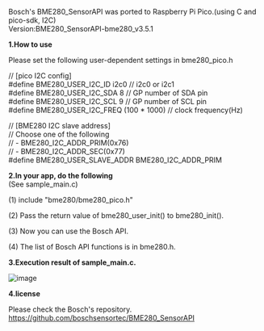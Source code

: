 Bosch's BME280_SensorAPI was ported to Raspberry Pi Pico.(using C and pico-sdk, I2C)  
Version:BME280_SensorAPI-bme280_v3.5.1  
  
**1.How to use**  
  
Please set the following user-dependent settings in bme280_pico.h  

// [pico I2C config]   
#define BME280_USER_I2C_ID      i2c0         // i2c0 or i2c1  
#define BME280_USER_I2C_SDA     8            // GP number of SDA pin  
#define BME280_USER_I2C_SCL     9            // GP number of SCL pin  
#define BME280_USER_I2C_FREQ    (100 * 1000) // clock frequency(Hz)  
  
// [BME280 I2C slave address]  
// Choose one of the following  
// - BME280_I2C_ADDR_PRIM(0x76)  
// - BME280_I2C_ADDR_SEC(0x77)  
#define BME280_USER_SLAVE_ADDR  BME280_I2C_ADDR_PRIM    
  
  
**2.In your app, do the following**  
  (See sample_main.c)  
  
(1) include "bme280/bme280_pico.h"  

(2) Pass the return value of bme280_user_init() to bme280_init().  

(3) Now you can use the Bosch API.  

(4) The list of Bosch API functions is in bme280.h.    
  
**3.Execution result of sample_main.c.**  
  
![image](https://github.com/shiomachisoft/BME280_API_pico/assets/172953847/daba6c32-7da9-486e-b786-7eaba6f6c6fa)

**4.license**    
  
Please check the Bosch's repository.  
https://github.com/boschsensortec/BME280_SensorAPI
